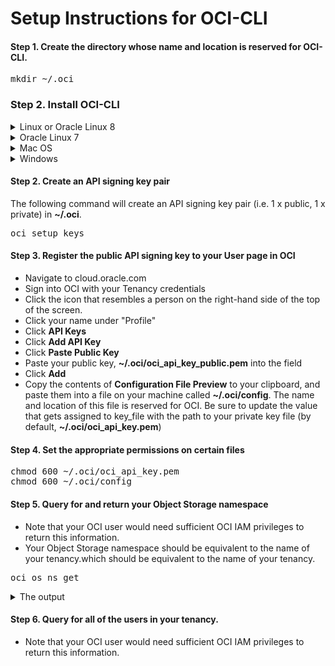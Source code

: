 # Setup Instructions for OCI-CLI

#### Step 1. Create the directory whose name and location is reserved for OCI-CLI.
<pre>
mkdir ~/.oci
</pre>

### Step 2. Install OCI-CLI
<details>
	<summary>Linux or Oracle Linux 8</summary>
	<p></p>
	If you are using a Linux or Oracle Linux 8, install OCI-CLI with this command.
<pre>
bash -c "$(curl -L https://raw.githubusercontent.com/oracle/oci-cli/master/scripts/install/install.sh)"
</pre>
</details>
<details>
	<summary>Oracle Linux 7</summary>
	<p></p>
	If you are using a Oracle Linux 7, install OCI-CLI with yum.
<pre>
sudo yum install python36-oci-cli
</pre>
</details>
<details>
	<summary>Mac OS</summary>
	<p></p>
	If you are using a MAC OS, install OCI-CLI with homebrew.
<pre>
brew update && brew install oci-cli
</pre>
</details>
<details>
	<summary>Windows</summary>
	<p></p>
	If you are using Windows, please refer to the Windows section in the Quickstart from the Oracle documentation.

[Quickstart - Oracle Docs](https://docs.oracle.com/en-us/iaas/Content/API/SDKDocs/cliinstall.htm#Quickstart)
</details>

#### Step 2. Create an API signing key pair
The following command will create an API signing key pair (i.e. 1 x public, 1 x private) in <b>\~/.oci</b>.
<pre>
oci setup keys
</pre>

#### Step 3. Register the public API signing key to your User page in OCI

- Navigate to cloud.oracle.com
- Sign into OCI with your Tenancy credentials
- Click the icon that resembles a person on the right-hand side of the top of the screen.
- Click your name under "Profile"
- Click <b>API Keys</b>
- Click <b>Add API Key</b>
- Click <b>Paste Public Key</b>
- Paste your public key, <b>~/.oci/oci_api_key_public.pem</b> into the field
- Click <b>Add</b>
- Copy the contents of <b>Configuration File Preview</b> to your clipboard, and paste them into a file on your machine called <b>\~/.oci/config</b>. The name and location of this file is reserved for OCI. Be sure to update the value that gets assigned to key_file with the path to your private key file (by default, <b>\~/.oci/oci_api_key.pem</b>)

#### Step 4. Set the appropriate permissions on certain files
<pre>
chmod 600 ~/.oci/oci_api_key.pem
chmod 600 ~/.oci/config
</pre>

#### Step 5. Query for and return your Object Storage namespace
- Note that your OCI user would need sufficient OCI IAM privileges to return this information.
- Your Object Storage namespace should be equivalent to the name of your tenancy.which should be equivalent to the name of your tenancy.
<pre>
oci os ns get
</pre>
<details>
	<summary>The output</summary>
<pre>
{
  "data": "YOUR_OBJECT_STORAGE_NAMESPACE"
}
</pre>
</details>

#### Step 6. Query for all of the users in your tenancy.
- Note that your OCI user would need sufficient OCI IAM privileges to return this information.